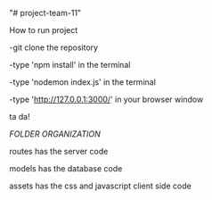 "# project-team-11" 

How to run project

-git clone the repository

-type 'npm install' in the terminal

-type 'nodemon index.js' in the terminal

-type 'http://127.0.0.1:3000/' in your browser window


ta da!


*FOLDER ORGANIZATION*

routes has the server code

models has the database code

assets has the css and javascript client side code
